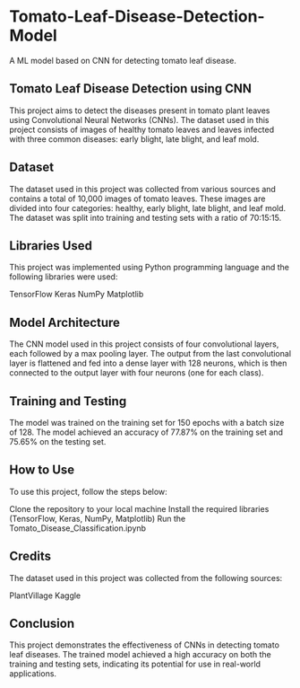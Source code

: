 # Tomato-Leaf-Disease-Detection-Model
A ML model based on CNN for detecting tomato leaf disease.

## Tomato Leaf Disease Detection using CNN
This project aims to detect the diseases present in tomato plant leaves using Convolutional Neural Networks (CNNs). The dataset used in this project consists of images of healthy tomato leaves and leaves infected with three common diseases: early blight, late blight, and leaf mold.

## Dataset
The dataset used in this project was collected from various sources and contains a total of 10,000 images of tomato leaves. These images are divided into four categories: healthy, early blight, late blight, and leaf mold. The dataset was split into training and testing sets with a ratio of 70:15:15.

## Libraries Used
This project was implemented using Python programming language and the following libraries were used:

TensorFlow
Keras
NumPy
Matplotlib

## Model Architecture
The CNN model used in this project consists of four convolutional layers, each followed by a max pooling layer. The output from the last convolutional layer is flattened and fed into a dense layer with 128 neurons, which is then connected to the output layer with four neurons (one for each class).

## Training and Testing
The model was trained on the training set for 150 epochs with a batch size of 128. The model achieved an accuracy of 77.87% on the training set and 75.65% on the testing set.

## How to Use
To use this project, follow the steps below:

Clone the repository to your local machine
Install the required libraries (TensorFlow, Keras, NumPy, Matplotlib)
Run the Tomato_Disease_Classification.ipynb
## Credits
The dataset used in this project was collected from the following sources:

PlantVillage
Kaggle
## Conclusion
This project demonstrates the effectiveness of CNNs in detecting tomato leaf diseases. The trained model achieved a high accuracy on both the training and testing sets, indicating its potential for use in real-world applications.
